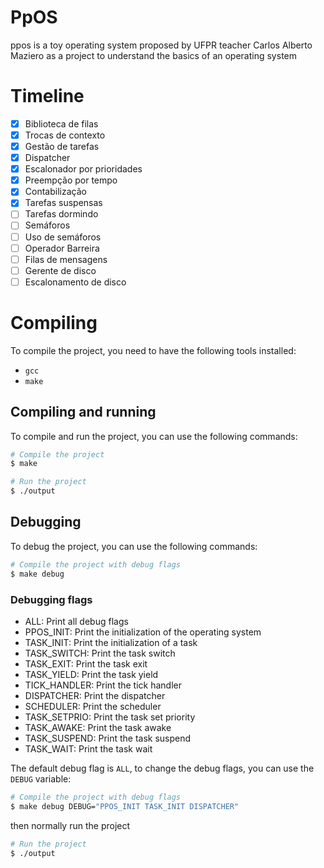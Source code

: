 # PpOS

ppos is a toy operating system proposed by UFPR teacher Carlos Alberto Maziero as a project to understand the basics of an operating system

# Timeline

- [x] Biblioteca de filas
- [x] Trocas de contexto
- [x] Gestão de tarefas
- [x] Dispatcher
- [x] Escalonador por prioridades
- [x] Preempção por tempo
- [x] Contabilização
- [x] Tarefas suspensas
- [ ] Tarefas dormindo
- [ ] Semáforos
- [ ] Uso de semáforos
- [ ] Operador Barreira
- [ ] Filas de mensagens
- [ ] Gerente de disco
- [ ] Escalonamento de disco

# Compiling

To compile the project, you need to have the following tools installed:

- `gcc`
- `make`

## Compiling and running

To compile and run the project, you can use the following commands:

```bash
# Compile the project
$ make
```

```bash
# Run the project
$ ./output
```

## Debugging

To debug the project, you can use the following commands:

```bash
# Compile the project with debug flags
$ make debug
```

### Debugging flags

- ALL: Print all debug flags
- PPOS_INIT: Print the initialization of the operating system
- TASK_INIT: Print the initialization of a task
- TASK_SWITCH: Print the task switch
- TASK_EXIT: Print the task exit
- TASK_YIELD: Print the task yield
- TICK_HANDLER: Print the tick handler
- DISPATCHER: Print the dispatcher
- SCHEDULER: Print the scheduler
- TASK_SETPRIO: Print the task set priority
- TASK_AWAKE: Print the task awake
- TASK_SUSPEND: Print the task suspend
- TASK_WAIT: Print the task wait

The default debug flag is `ALL`, to change the debug flags, you can use the `DEBUG` variable:

```bash
# Compile the project with debug flags
$ make debug DEBUG="PPOS_INIT TASK_INIT DISPATCHER"
```

then normally run the project

```bash
# Run the project
$ ./output
```
